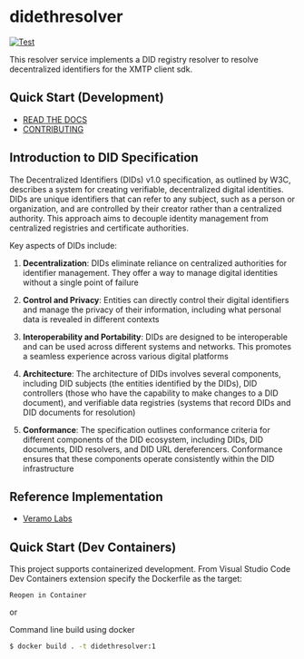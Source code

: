 # didethresolver

[![Test](https://github.com/xmtp/didethresolver/actions/workflows/ci-image.yml/badge.svg)](https://github.com/xmtp/didethresolver/actions/workflows/ci-image.yml)

This resolver service implements a DID registry resolver to resolve decentralized identifiers for the XMTP client sdk.

## Quick Start (Development)

- [READ THE DOCS](https://xmtp.github.io/didethresolver)
- [CONTRIBUTING](CONTRIBUTING.md)

## Introduction to DID Specification

The Decentralized Identifiers (DIDs) v1.0 specification, as outlined by W3C, describes a system for creating verifiable, decentralized digital identities. DIDs are unique identifiers that can refer to any subject, such as a person or organization, and are controlled by their creator rather than a centralized authority. This approach aims to decouple identity management from centralized registries and certificate authorities.

Key aspects of DIDs include:

1. **Decentralization**: DIDs eliminate reliance on centralized authorities for identifier management. They offer a way to manage digital identities without a single point of failure

2. **Control and Privacy**: Entities can directly control their digital identifiers and manage the privacy of their information, including what personal data is revealed in different contexts

3. **Interoperability and Portability**: DIDs are designed to be interoperable and can be used across different systems and networks. This promotes a seamless experience across various digital platforms

4. **Architecture**: The architecture of DIDs involves several components, including DID subjects (the entities identified by the DIDs), DID controllers (those who have the capability to make changes to a DID document), and verifiable data registries (systems that record DIDs and DID documents for resolution)

5. **Conformance**: The specification outlines conformance criteria for different components of the DID ecosystem, including DIDs, DID documents, DID resolvers, and DID URL dereferencers. Conformance ensures that these components operate consistently within the DID infrastructure

## Reference Implementation

* [Veramo Labs](https://github.com/veramolabs/did-eth/tree/main/packages/did-eth-resolver)

## Quick Start (Dev Containers)

This project supports containerized development. From Visual Studio Code Dev Containers extension specify the Dockerfile as the target:

`Reopen in Container`

or

Command line build using docker

```bash
$ docker build . -t didethresolver:1
```
